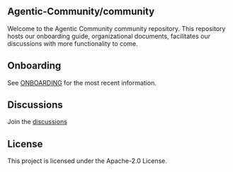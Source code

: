 ## Agentic-Community/community

Welcome to the Agentic Community community repository. This repository hosts our onboarding guide, organizational documents, facilitates
our discussions with more functionality to come. 

## Onboarding

See [ONBOARDING](ONBOARDING.md) for the most recent information.

## Discussions

Join the [discussions](https://github.com/agentic-community/community/discussions)

## License

This project is licensed under the Apache-2.0 License.

